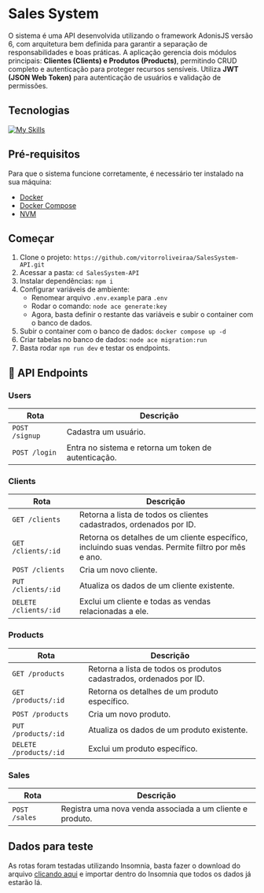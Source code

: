 <h1 align="left" style="font-weight: bold;">Sales System</h1>

<p align="left">
  O sistema é uma API desenvolvida utilizando o framework AdonisJS versão 6, com arquitetura bem definida para garantir a separação de responsabilidades e boas práticas. 
    A aplicação gerencia dois módulos principais: <b>Clientes (Clients) e Produtos (Products)</b>, permitindo CRUD completo e autenticação para proteger recursos sensíveis. 
    Utiliza <b>JWT (JSON Web Token)</b> para autenticação de usuários e validação de permissões.
</p>

<h2 id="started">Tecnologias</h2>

<!--- # "Verify icons availability here https://github.com/tandpfun/skill-icons" -->

[![My Skills](https://skillicons.dev/icons?i=adonis,typescript,nodejs,mysql,docker)](https://skillicons.dev)

<h2 id="started">Pré-requisitos</h2>

Para que o sistema funcione corretamente, é necessário ter instalado na sua máquina:

- [Docker](https://docs.docker.com/engine/install/ubuntu/)
- [Docker Compose](https://docs.docker.com/compose/install/linux/#install-the-plugin-manually)
- [NVM](https://github.com/nvm-sh/nvm?tab=readme-ov-file#install--update-script)

<h2 id="started">Começar</h2>

1. Clone o projeto: `https://github.com/vitorroliveiraa/SalesSystem-API.git`
2. Acessar a pasta: `cd SalesSystem-API`
3. Instalar dependências: `npm i`
4. Configurar variáveis de ambiente:
   - Renomear arquivo `.env.example` para `.env`
   - Rodar o comando: `node ace generate:key`
   - Agora, basta definir o restante das variáveis e subir o container com o banco de dados.
6. Subir o container com o banco de dados: `docker compose up -d`
7. Criar tabelas no banco de dados: `node ace migration:run`
8. Basta rodar `npm run dev` e testar os endpoints.


<h2 id="routes">📍 API Endpoints</h2>

<h3 id="routes">Users</h2>

| Rota               | Descrição                                          
|----------------------|-----------------------------------------------------
| `POST /signup`     | Cadastra um usuário.
| `POST /login`     | Entra no sistema e retorna um token de autenticação.

<h3 id="routes">Clients</h2>

| Rota               | Descrição                                          
|----------------------|-----------------------------------------------------
| `GET /clients`     |   Retorna a lista de todos os clientes cadastrados, ordenados por ID.
| `GET /clients/:id`     | Retorna os detalhes de um cliente específico, incluindo suas vendas. Permite filtro por mês e ano.
| `POST /clients`     | Cria um novo cliente.
| `PUT /clients/:id`     | Atualiza os dados de um cliente existente.
| `DELETE /clients/:id`     | Exclui um cliente e todas as vendas relacionadas a ele.

<h3 id="routes">Products</h2>

| Rota               | Descrição                                          
|----------------------|-----------------------------------------------------
| `GET /products`     |   Retorna a lista de todos os produtos cadastrados, ordenados por ID.
| `GET /products/:id`     | Retorna os detalhes de um produto específico.
| `POST /products`     | Cria um novo produto.
| `PUT /products/:id`     | Atualiza os dados de um produto existente.
| `DELETE /products/:id`     | Exclui um produto específico.


<h3 id="routes">Sales</h2>

| Rota               | Descrição                                          
|----------------------|-----------------------------------------------------
| `POST /sales`     | Registra uma nova venda associada a um cliente e produto.

<h2 id="routes">Dados para teste</h2>

As rotas foram testadas utilizando Insomnia, basta fazer o download do arquivo <a href="https://github.com/vitorroliveiraa/SalesSystem-API/blob/main/salessystem-insomnia.json" target="_blank" download>clicando aqui</a> e importar dentro do Insomnia que todos os dados já estarão lá.
